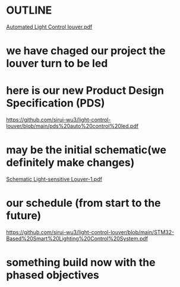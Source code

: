 # OUTLINE
[Automated Light Control louver.pdf](https://github.com/user-attachments/files/17502161/Automated.Light.Control.louver.pdf)
# we have chaged our project the louver turn to be led
# here is our new Product Design Specification (PDS)
https://github.com/sirui-wu3/light-control-louver/blob/main/pds%20auto%20control%20led.pdf
# may be the initial schematic(we definitely make changes)
[Schematic Light-sensitive Louver-1.pdf](https://github.com/user-attachments/files/17655564/Schematic.Light-sensitive.Louver-1.pdf)
# our schedule (from start to the future)
https://github.com/sirui-wu3/light-control-louver/blob/main/STM32-Based%20Smart%20Lighting%20Control%20System.pdf
# something build now with the phased objectives

